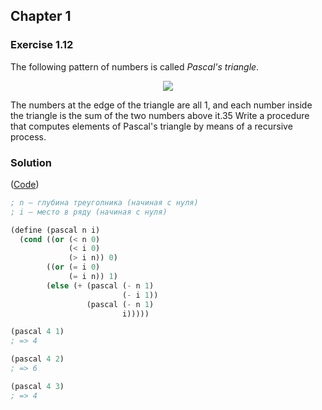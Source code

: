## Chapter 1

### Exercise 1.12

The following pattern of numbers is called _Pascal's triangle_.

<p align='center'>
	<img src='https://i.ibb.co/ryVCx9h/SICPexpression1-11.png'>
</p>

The numbers at the edge of the triangle are all 1, and each number inside the triangle is the sum of the two numbers above it.35 Write a procedure that computes elements of Pascal's triangle by means of a recursive process.

### Solution

([Code](../../src/Chapter%201/Exercise%201.12.scm))

```scheme
; n — глубина треуголника (начиная с нуля)
; i — место в ряду (начиная с нуля)

(define (pascal n i)
  (cond ((or (< n 0)
             (< i 0)
             (> i n)) 0)
        ((or (= i 0)
             (= i n)) 1)
        (else (+ (pascal (- n 1)
                         (- i 1))
                 (pascal (- n 1)
                         i)))))

(pascal 4 1)
; => 4

(pascal 4 2)
; => 6

(pascal 4 3)
; => 4
```

